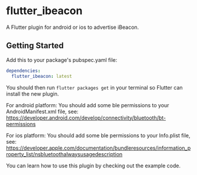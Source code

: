 # flutter_ibeacon

A Flutter plugin for android or ios to advertise iBeacon.


## Getting Started

Add this to your package's pubspec.yaml file:

```yaml
dependencies:
  flutter_ibeacon: latest
```

You should then run `flutter packages get` in your terminal so Flutter can install the new plugin.


For android platform:
You should add some ble permissions to your AndroidManifest.xml file, see: https://developer.android.com/develop/connectivity/bluetooth/bt-permissions


For ios platform:
You should add some ble permissions to your Info.plist file, see: https://developer.apple.com/documentation/bundleresources/information_property_list/nsbluetoothalwaysusagedescription


You can learn how to use this plugin by checking out the example code.


